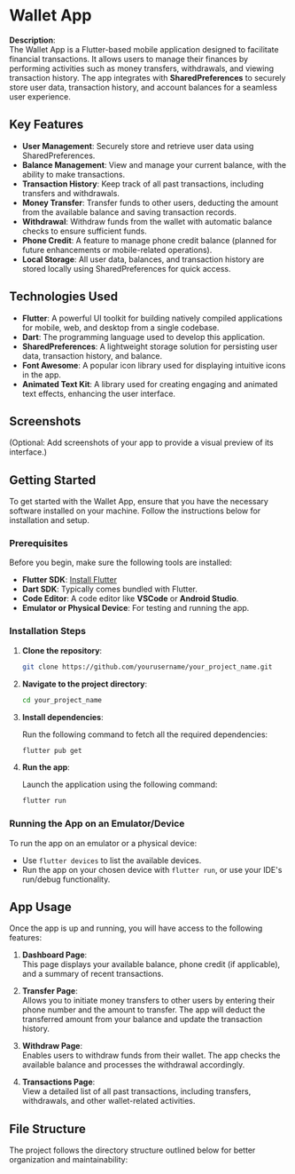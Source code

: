 # Wallet App

**Description**:  
The Wallet App is a Flutter-based mobile application designed to facilitate financial transactions. It allows users to manage their finances by performing activities such as money transfers, withdrawals, and viewing transaction history. The app integrates with **SharedPreferences** to securely store user data, transaction history, and account balances for a seamless user experience.

## Key Features

- **User Management**: Securely store and retrieve user data using SharedPreferences.
- **Balance Management**: View and manage your current balance, with the ability to make transactions.
- **Transaction History**: Keep track of all past transactions, including transfers and withdrawals.
- **Money Transfer**: Transfer funds to other users, deducting the amount from the available balance and saving transaction records.
- **Withdrawal**: Withdraw funds from the wallet with automatic balance checks to ensure sufficient funds.
- **Phone Credit**: A feature to manage phone credit balance (planned for future enhancements or mobile-related operations).
- **Local Storage**: All user data, balances, and transaction history are stored locally using SharedPreferences for quick access.

## Technologies Used

- **Flutter**: A powerful UI toolkit for building natively compiled applications for mobile, web, and desktop from a single codebase.
- **Dart**: The programming language used to develop this application.
- **SharedPreferences**: A lightweight storage solution for persisting user data, transaction history, and balance.
- **Font Awesome**: A popular icon library used for displaying intuitive icons in the app.
- **Animated Text Kit**: A library used for creating engaging and animated text effects, enhancing the user interface.

## Screenshots

(Optional: Add screenshots of your app to provide a visual preview of its interface.)

## Getting Started

To get started with the Wallet App, ensure that you have the necessary software installed on your machine. Follow the instructions below for installation and setup.

### Prerequisites

Before you begin, make sure the following tools are installed:

- **Flutter SDK**: [Install Flutter](https://flutter.dev/docs/get-started/install)
- **Dart SDK**: Typically comes bundled with Flutter.
- **Code Editor**: A code editor like **VSCode** or **Android Studio**.
- **Emulator or Physical Device**: For testing and running the app.

### Installation Steps

1. **Clone the repository**:

    ```bash
    git clone https://github.com/yourusername/your_project_name.git
    ```

2. **Navigate to the project directory**:

    ```bash
    cd your_project_name
    ```

3. **Install dependencies**:

    Run the following command to fetch all the required dependencies:

    ```bash
    flutter pub get
    ```

4. **Run the app**:

    Launch the application using the following command:

    ```bash
    flutter run
    ```

### Running the App on an Emulator/Device

To run the app on an emulator or a physical device:

- Use `flutter devices` to list the available devices.
- Run the app on your chosen device with `flutter run`, or use your IDE's run/debug functionality.

## App Usage

Once the app is up and running, you will have access to the following features:

1. **Dashboard Page**:  
   This page displays your available balance, phone credit (if applicable), and a summary of recent transactions.
   
2. **Transfer Page**:  
   Allows you to initiate money transfers to other users by entering their phone number and the amount to transfer. The app will deduct the transferred amount from your balance and update the transaction history.

3. **Withdraw Page**:  
   Enables users to withdraw funds from their wallet. The app checks the available balance and processes the withdrawal accordingly.

4. **Transactions Page**:  
   View a detailed list of all past transactions, including transfers, withdrawals, and other wallet-related activities.

## File Structure

The project follows the directory structure outlined below for better organization and maintainability:

